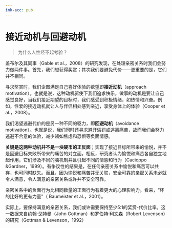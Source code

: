 ```yaml
---
ink-acc: pub
---
```

# 接近动机与回避动机


> 为什么人性经不起考验？

盖布尔及其同事（Gable et al.，2008）的研究发现，在处理亲密关系时我们会努力做两件事。首先，我们想获得奖赏；其次我们要避免代价——更重要的是，它们并不相同。

寻求奖赏时，我们企图满足自己喜好体验的欲望即**接近动机**（approach motivation）。也就是说，这种动机驱使下我们追求快乐，做事的动机是要让自己感觉良好，当我们接近期望的目标时，我们感受到积极情绪，如热情和兴奋。例如，性爱的接近动机就让人与伴侣相处感到亲近，享受身体上的体验（Cooper et al.，2008）。

我们渴望逃避代价的是另一种不同的驱力，即**回避动机**（avoidance motivation）。也就是说，我们同时还寻求避开惩罚或逃离痛苦，故而我们会努力逃避不合意的体验，减少诸如焦虑和恐惧等负面情感。

**关键是这两种动机并不是一块硬币的正反面**；实现了接近目标所带来的愉悦，并不是回避目标失败所带来的痛苦的对立面。相反，研究者认为愉悦和痛苦各自独立地起作用，它们涉及不同的脑机制并且引起不同的情感和行为（Cacioppo &Gardner，1999）。有争议性的结果是，在任何亲密关系中愉悦和痛苦可以共存，也可同时缺失。而且，因为愉悦和痛苦并无关联，安全可靠的亲密关系未必就令人满意，令人满意的亲密关系或许并不安全可靠。



亲密关系中的负面行为比相同数量的正面行为有着更大的心理影响力。看来，“坏的比好的更有力量”（ Baumeister et al.，2001）。

实际上，要保持满意的亲密关系，我们或许需要保持至少5:1的奖赏-代价比率。这一数据来自约翰·戈特曼（John Gottman）和罗伯特·利文森（Robert Levenson）的研究（Gottman & Levenson，1992）